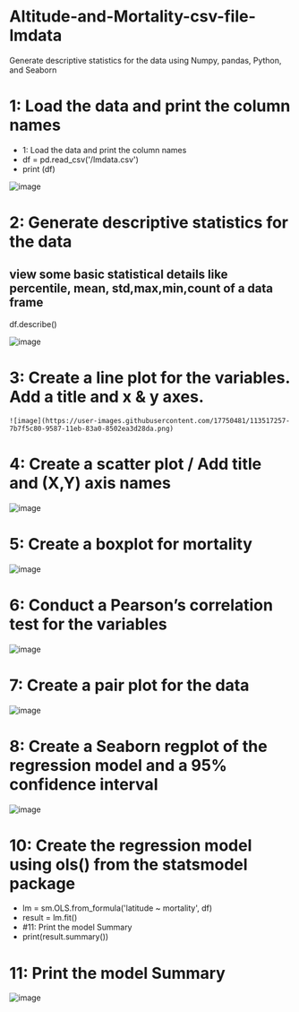 # Altitude-and-Mortality-csv-file-lmdata
Generate descriptive statistics for the data using Numpy, pandas, Python, and Seaborn
# 1: Load the data and print the column names
* 1: Load the data and print the column names
* df = pd.read_csv('/lmdata.csv')
* print (df)

![image](https://user-images.githubusercontent.com/17750481/113516988-05c6c100-9586-11eb-9cb8-866673fe4d7b.png)

# 2: Generate descriptive statistics for the data
## view some basic statistical details like percentile, mean, std,max,min,count of a data frame
df.describe()

![image](https://user-images.githubusercontent.com/17750481/113517180-1297e480-9587-11eb-9025-b418cedd7f10.png)

# 3: Create a line plot for the variables. Add a title and x & y axes.
    ![image](https://user-images.githubusercontent.com/17750481/113517257-7b7f5c80-9587-11eb-83a0-8502ea3d28da.png)

# 4: Create a scatter plot / Add title and (X,Y) axis names
![image](https://user-images.githubusercontent.com/17750481/113517273-94880d80-9587-11eb-974b-19d62ca01a42.png)

# 5: Create a boxplot for mortality
![image](https://user-images.githubusercontent.com/17750481/113517295-b5506300-9587-11eb-973f-6fad033862e5.png)

# 6: Conduct a Pearson’s correlation test for the variables
![image](https://user-images.githubusercontent.com/17750481/113517306-c7ca9c80-9587-11eb-9d87-201eefc9b42d.png)

# 7: Create a pair plot for the data
![image](https://user-images.githubusercontent.com/17750481/113518135-02830380-958d-11eb-8460-b487c7e40f1d.png)

# 8: Create a Seaborn regplot of the regression model and a 95% confidence interval
![image](https://user-images.githubusercontent.com/17750481/113517413-78d13700-9588-11eb-86dd-95f87a4b192a.png)

# 10: Create the regression model using ols() from the statsmodel package
* lm = sm.OLS.from_formula('latitude ~ mortality', df)
 * result = lm.fit()
* #11: Print the model Summary
* print(result.summary())

# 11: Print the model Summary
![image](https://user-images.githubusercontent.com/17750481/113517333-f2b4f080-9587-11eb-9974-138e08615c62.png)

